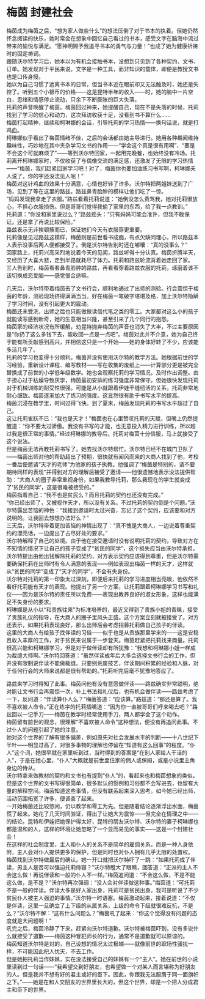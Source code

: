 # 梅茵 封建社会
梅茵成为梅茵之后，“想为家人做些什么”的想法压倒了对于书本的执着。但她仍然怀念阅读的快乐，她时常会在想象中回忆自己看过的书本，感受文字在脑海中流过带来的愉悦与满足。“愿神明赐予我追寻书本的勇气与力量！”也成了她为健康祈祷时的固定祷词。  
跟随沃尔特学习后，她本以为有机会接触书本，没想到只见到了各种契约、文书、订单。她发现对于平民来说，文字是一种工具，而非知识的载体，即便是教授文书也是口传身授。  
她以为自己习惯了远离书本的日常，但当书本近在眼前却又无法触及时，她还是失控了。听到五个小银币的价格——这是昆特半年的收入——时，她的脑中一片空白，思绪和情感停止流动，只余下不断膨胀的巨大失落。  
托莉的声音唤醒了梅茵。梅茵回过神来，她提醒自己，现在不是失落的时候，托莉找到了学习的信心和动力，这次拜访收获十足，没看到书不算什么……  
梅茵打起精神，继续和柯琳娜的会话，引导托莉的学习热情——换句话说，就是打鸡血。  
柯琳娜似乎看出了梅茵情绪不佳，之后的会话都由她主导进行。她用各种趣闻维持趣味性，巧妙地在其中夹杂学习文书的作用——“学会这个真是很有用啊”、“要是不会这个可就麻烦了”——等到沃尔特回家，一起用完晚餐，也始终没有冷场。托莉离开柯琳娜家时，不仅收获了与偶像交流的满足感，还激发了无限的学习热情——“梅茵，我们赶紧回家学习吧！对了，梅茵你也要加油练习书写啊，柯琳娜夫人说了，你的字还没法见人呢！”  
梅茵对这针鸡血的效果十分满意，心情也好转了许多。沃尔特把两姐妹送到了广场，见到了等在这里的路兹。路兹鼻青脸肿的模样让他们吃了一惊。  
“妈妈发现我拿走了衣服。”路兹看着托莉说道：“她倒没怎么责骂我，她对托莉很放心，不担心衣服损伤。但是哥哥们觉得我偷了家里的东西，给了我一点教训。”  
托莉道：“你没和家里说过么？”路兹摇头：“只有妈妈可能会准许，但我不敢保证。还是拿了再说比较保险。”  
路兹表示无非挨顿揍而已，保证她们今天有衣服穿更重要。  
托莉像是见过路兹这模样，梅茵则是前世看书成痴，有点欠缺同理心，所以路兹本人表示没事后两人便都接受了。倒是沃尔特告别时还在嘟囔：“真的没事么？”  
回家路上，托莉兴高采烈地说着今天的见闻，路兹听得十分认真。梅茵折腾半天，又经历了大喜大悲，走到半路就耗尽了体力。托莉和路兹轮流背着她走回了家。  
三人告别时，梅茵看看鼻青脸肿的路兹，再看看穿着路兹衣服的托莉，琢磨着该不该切换成恋爱脑——感觉很合适嘛。  


几天后，沃尔特带着梅茵去了文书行会，顺利地通过了出师的测验。行会震惊于梅茵的年龄，测验现场挤得满满当当。好在梅茵一笔破字堪堪及格，加上沃尔特隐瞒了学习时间，没有引起更大的震动。  
梅茵还未受洗，出师之后也只能做做读信代笔之类的零工。大家都对这么小的孩子就能读写感到新奇，她的生意相当兴隆，甚至引来了几个同行的抱怨。  
梅茵家的经济状况有所缓解，劝昆特抛弃梅茵的声音也消失了大半，不过主要原因是“你扔了这么多钱下去，能收回一点是一点吧”。梅茵对此并不介意，她为自己终于能有所贡献感到高兴，并相信这只是一个开始——她的身体好转了不少，应该能多活几年了。  
托莉的学习也变得十分顺利。梅茵并没有使用沃尔特的教学方法。她根据前世的学习经验，重新设计课程、编写教材——写在收集的废纸上——计算部分更是被完全替换成了前世的小学低年级数学。她也会观察托莉的学习情况，及时作出调整。由于担心过于枯燥导致厌学，梅茵最初安排的练习强度非常保守。但她很快发现托莉对于机械训练的耐受性很强。可能是从小就跟着伊娃干缝纫活的关系，托莉非常地耐心细致。梅茵逐渐加大了练习的强度。这显然很有助于书写水平的提高。  
梅茵沉浸在教学里，时间过得飞快。到了夏末，梅茵发现托莉的书写水平超过了自己。  
这让托莉雀跃不已：“我也是天才！”梅茵也在心里赞叹托莉的天赋，但嘴上仍然提醒道：“你不要太过骄傲。我没有书写的才能，也无意投入精力进行训练，所以超过我是很正常的事情。”经过柯琳娜的教导后，托莉对梅茵十分信服，马上就接受了这个说法。  
但是梅茵无法再教托莉书写了。她去找沃尔特帮忙。沃尔特已经不在城门卫队了——梅茵出师对他的帮助超出了预期，很快就有闻风而来的大商人找到了他，考校一番后便邀请“天才的老师”为他家的孩子执教。他强调了“梅茵是特别的，请不要期待同样的表现”并得到对方的理解后接受了邀请——他很遗憾地表示没法提供帮助：“大商人的圈子非常重视身份，如果我教导托莉，那么我现在的学生就变成了‘贫民的同学’，这是很难被接受的。”  
梅茵指着自己：“我不也是贫民么？而且托莉的契约也还没有完成。”  
“你已经出师了，又被视作天才，所以没有关系。不过托莉的契约倒是个问题。”沃尔特露出苦恼的神色：“我接到邀请时太过兴奋，忘记了这个契约，应该要和对方说明的。让我回去想想办法好么？”  
三天后，沃尔特带着更加苦恼的神情出现了：“真不愧是大商人，一边说着尊重契约的漂亮话，一边提出了占尽好处的要求。”  
沃尔特解释了自己的处境。由于他在接受邀请时没有说明托莉的契约，导致对方在不知情的情况下让自己的孩子变成了“贫民的同学”，这个损失应当由沃尔特承担。沃尔特提出由他出钱解除托莉的契约，对方表示契约应该得到尊重，但是沃尔特需要确保托莉在出师时有令人满意的表现——例如表现出梅茵一样的天才，这样就从“贫民的同学”变成了“天才的同学”，不会有失身份。  
沃尔特对托莉的第一印象太过深刻，即便后来托莉的学习进度相当亮眼，他依然不看好托莉能有天才的表现。他提出了另一个方案，让托莉跟着柯琳娜学习书写和礼仪——因为是沃尔特的责任所以免费——表现出教养良好的淑女形象，这样也能满足不失身份的要求。  
柯琳娜是从小以“和贵族往来”为标准培养的，最近又得到了贵族小姐的青睐，接受了贵族礼仪的指导，在大商人的圈子里风头正盛。这个方案立刻就被接受了。对方还表示，如果托莉表现良好，那么出师后会考虑招募托莉做自己孩子的伴读。  
这里的大商人有给孩子找伴读的习俗——似乎也是从贵族那里学来的——这是安稳且收入丰厚的工作，对于贫民来说属于一步登天。梅茵赶紧把托莉找来商量。托莉很高兴能和柯琳娜学习，但是对于做伴读却有所犹豫：“我想和柯琳娜小姐一样成为裁缝大师啊。”沃尔特回答道：“虽然伴读成年后大多会选择文书行会的工作，但并没有限制说伴读不能做裁缝。只要别荒废技艺，伴读期间积累的经验和人脉，对于任何行会的大师来说都是很有帮助的。”托莉听完后毫不犹豫地答应了。  


路兹来学习时得知了此事。梅茵问他有没有意愿做伴读——路兹确实非常聪明，绝对能让文书行会再震惊一次，补上书法和礼仪后，也有机会做伴读——路兹考虑了一下，反问道：“伴读算仆人么？”梅茵答道：“应该算。”路兹道：“那还是算了。我不喜欢被人命令。”正在练字的托莉插嘴道：“因为你一直被哥哥们呼来喝去吧？”路兹回以一记手刀——梅茵在教学时经常使用手刀，两人都学会了这个动作。  
梅茵留有前世的观念，很理解“不喜欢被人命令”这种想法，便没有再追问此事。不过仆人的问题引起了她的注意。  
她对这个世界的了解有很多偏差，例如原先对社会发展水平的判断——十八世纪下半叶——明显过高了，对很多事物的理解也停留在“知道有这么回事”的程度。“仆人”这个词，她很早就在家里听到过，当时得到的答案是“在别人家给人干活的人”，于是在她心里，“仆人”大概就是前世里住家的佣人或保姆，或是小说里主角身边的侍从。  
沃尔特拿来做教材的契约和文书也有提到“仆人”的，看起来也和梅茵想象的类似。但是这个世界的文书写得很简单，很多默认的惯例和习俗都不会写进去，也留有大量的解释空间。梅茵知道这些事情，但没有联系起来深入思考。如今她已经出师，活动范围拓宽了许多，便调查了起来。  
一开始梅茵还比较悠闲，仍以教学和零工为先。但是随着结论逐渐浮出水面，梅茵慌了起来。她花了几天时间验证，得出了让她大为震惊——但完全在情理之中——的结论。昆特和伊娃把她保护得太好，昆特的朋友沃尔特、沃尔特的妻子柯琳娜也都是温和的人，这样的环境让她忽略了一个显而易见的事实——这是一个封建社会！  
在这样的社会制度里，主人和仆人的关系不是简单的雇佣关系，而是一种人身依附，主人会对仆人提供更多的保护，但是同时也对仆人拥有几乎无限的处置权。  
梅茵找到沃尔特做最后的确认。她一开口就把沃尔特吓了一跳：“如果托莉成了伴读，男主人是否可以强迫托莉侍寝？”沃尔特瞪大了眼睛，回答道：“正派的主人不会这么做！再说伴读和一般的仆人不一样。”梅茵追问道：“不会这么做，不是不能这么做，是不是？”沃尔特再次强调：“没人会对伴读做这种事。”梅茵道：“可托莉不是一般的伴读。伴读大多是好人家出身，托莉可是贫民出身。我可是听说了不少贫民仆人被主人强迫的事情。”沃尔特一时语塞。梅茵激动起来，接着说道：“不仅是伴读，这里一旦确立了上下级的从属关系，上级的命令下级就很难反抗，不是么？”沃尔特不解：“这有什么问题么？”梅茵吼了起来：“你这个觉得没有问题的态度就是大问题啊！”  
吼完之后，梅茵冷静了下来，赶紧向沃尔特道歉。沃尔特被梅茵吓到，没有多说什么就接受了道歉——梅茵这种冒犯师长的行为，通常不是道歉就可以原谅的。  
梅茵知道沃尔特是对的，自己设想的情况太过极端——就像前世的职场性骚扰一样，不可能因此杞人忧天，不去工作。  
但是她把托莉当作妹妹，实在没法接受自己的妹妹有一个“主人”。她在前世的小说里读到过一句话——“我希望交到好朋友，也希望做一个对某人而言堪称为好朋友的人。但是我并不想有好的君主或好的臣下。因此，你跟我无法服膺于同一面旗帜之下。”——她是在和人交朋友的世界里长大的，但这个世界，却是一个把人分成君主和臣下的世界。  


